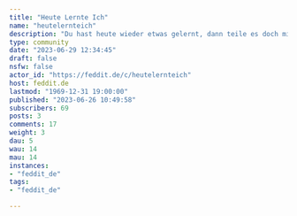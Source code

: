 ```yaml
---
title: "Heute Lernte Ich" 
name: "heutelernteich"
description: "Du hast heute wieder etwas gelernt, dann teile es doch mit der Community."
type: community
date: "2023-06-29 12:34:45"
draft: false
nsfw: false
actor_id: "https://feddit.de/c/heutelernteich"
host: feddit.de
lastmod: "1969-12-31 19:00:00"
published: "2023-06-26 10:49:58"
subscribers: 69
posts: 3
comments: 17
weight: 3
dau: 5
wau: 14
mau: 14
instances:
- "feddit_de"
tags: 
- "feddit_de"

---
```

